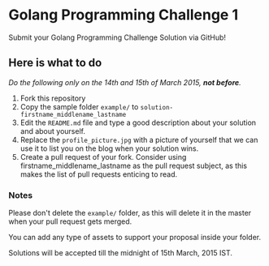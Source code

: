 # Golang Programming Challenge 1

Submit your Golang Programming Challenge Solution via GitHub!

## Here is what to do

_Do the following only on the 14th and 15th of March 2015, **not before**._

1. Fork this repository
2. Copy the sample folder `example/` to `solution-firstname_middlename_lastname`
3. Edit the `README.md` file and type a good description about your solution and about yourself.
4. Replace the `profile_picture.jpg` with a picture of yourself that we can use it to list you on the blog when your solution wins.
5. Create a pull request of your fork. Consider using firstname_middlename_lastname as the pull request subject, as this makes the list of pull requests enticing to read.

### Notes

Please don't delete the `example/` folder, as this will delete it in the master when your pull request gets merged.

You can add any type of assets to support your proposal inside your folder.

Solutions will be accepted till the midnight of 15th March, 2015 IST.

